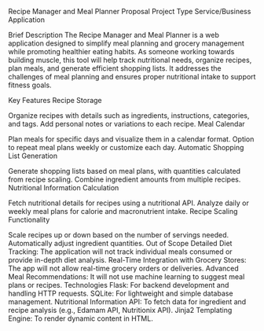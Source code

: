 Recipe Manager and Meal Planner Proposal
Project Type
Service/Business Application

Brief Description
The Recipe Manager and Meal Planner is a web application designed to simplify meal planning and grocery management while promoting healthier eating habits. As someone working towards building muscle, this tool will help track nutritional needs, organize recipes, plan meals, and generate efficient shopping lists. It addresses the challenges of meal planning and ensures proper nutritional intake to support fitness goals.

Key Features
Recipe Storage

Organize recipes with details such as ingredients, instructions, categories, and tags.
Add personal notes or variations to each recipe.
Meal Calendar

Plan meals for specific days and visualize them in a calendar format.
Option to repeat meal plans weekly or customize each day.
Automatic Shopping List Generation

Generate shopping lists based on meal plans, with quantities calculated from recipe scaling.
Combine ingredient amounts from multiple recipes.
Nutritional Information Calculation

Fetch nutritional details for recipes using a nutritional API.
Analyze daily or weekly meal plans for calorie and macronutrient intake.
Recipe Scaling Functionality

Scale recipes up or down based on the number of servings needed.
Automatically adjust ingredient quantities.
Out of Scope
Detailed Diet Tracking: The application will not track individual meals consumed or provide in-depth diet analysis.
Real-Time Integration with Grocery Stores: The app will not allow real-time grocery orders or deliveries.
Advanced Meal Recommendations: It will not use machine learning to suggest meal plans or recipes.
Technologies
Flask: For backend development and handling HTTP requests.
SQLite: For lightweight and simple database management.
Nutritional Information API: To fetch data for ingredient and recipe analysis (e.g., Edamam API, Nutritionix API).
Jinja2 Templating Engine: To render dynamic content in HTML.